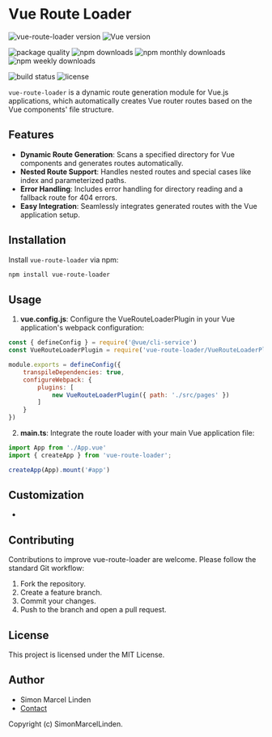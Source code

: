 # Vue Route Loader
![vue-route-loader version](https://img.shields.io/npm/v/vue-route-loader.svg)
![Vue version](https://img.shields.io/badge/vue-3.3.8-green.svg)
  
![package quality](http://packagequality.com/shield/vue-route-loader.svg)
![npm downloads](https://img.shields.io/npm/dt/vue-route-loader.svg)
![npm monthly downloads](https://img.shields.io/npm/dm/vue-route-loader.svg)
![npm weekly downloads](https://img.shields.io/npm/dw/vue-route-loader.svg)

![build status](https://img.shields.io/travis/com/[username]/vue-route-loader/master.svg)
![license](https://img.shields.io/npm/l/vue-route-loader.svg)


`vue-route-loader` is a dynamic route generation module for Vue.js applications, which automatically creates Vue router routes based on the Vue components' file structure.

## Features

- **Dynamic Route Generation**: Scans a specified directory for Vue components and generates routes automatically.
- **Nested Route Support**: Handles nested routes and special cases like index and parameterized paths.
- **Error Handling**: Includes error handling for directory reading and a fallback route for 404 errors.
- **Easy Integration**: Seamlessly integrates generated routes with the Vue application setup.

## Installation

Install `vue-route-loader` via npm:

```bash
npm install vue-route-loader
```

## Usage

1. **vue.config.js**: Configure the VueRouteLoaderPlugin in your Vue application's webpack configuration:

```javascript
const { defineConfig } = require('@vue/cli-service')
const VueRouteLoaderPlugin = require('vue-route-loader/VueRouteLoaderPlugin');

module.exports = defineConfig({
	transpileDependencies: true,
	configureWebpack: {
		plugins: [
			new VueRouteLoaderPlugin({ path: './src/pages' })
		]
	}
})
```

2. **main.ts**: Integrate the route loader with your main Vue application file:

```javascript
import App from './App.vue'
import { createApp } from 'vue-route-loader';

createApp(App).mount('#app')
```

## Customization
- 

## Contributing
Contributions to improve vue-route-loader are welcome. Please follow the standard Git workflow:

1. Fork the repository.
2. Create a feature branch.
3. Commit your changes.
4. Push to the branch and open a pull request.

## License
This project is licensed under the MIT License.

## Author
* Simon Marcel Linden
* [Contact](https://github.com/SimonMarcelLinden/)

Copyright (c) SimonMarcelLinden.